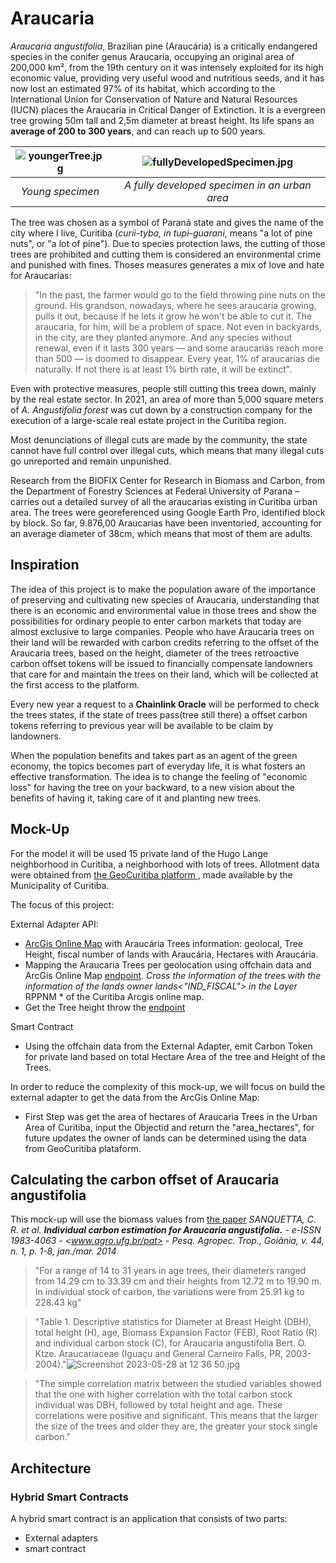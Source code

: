 # Araucaria

*Araucaria angustifolia*, Brazilian pine (Araucária) is a critically endangered species in the conifer genus Araucaria, occupying an original area of 200,000 km², from the 19th century on it was intensely exploited for its high economic value, providing very useful wood and nutritious seeds, and it has now lost an estimated 97% of its habitat, which according to the International Union for Conservation of Nature and Natural Resources (IUCN) places the Araucaria in Critical Danger of Extinction. It is a evergreen tree growing 50m tall and 2,5m diameter at breast height. Its life spans an **average of 200 to 300 years**, and can reach up to 500 years.

 ![youngerTree.jpg](https://upload.wikimedia.org/wikipedia/commons/thumb/d/da/AraucariaAngustifoliaYoungParanaPine%28Curitiba2008%29.JPG/360px-AraucariaAngustifoliaYoungParanaPine%28Curitiba2008%29.JPG) | ![fullyDevelopedSpecimen.jpg](https://upload.wikimedia.org/wikipedia/commons/thumb/e/ea/Araucaria_augustifolia.jpg/404px-Araucaria_augustifolia.jpg)
:------------------------------:|:------------------------------:
 *Young specimen* |  *A fully developed specimen in an urban area*

The tree was chosen as a symbol of Paraná state and gives the name of the city where I live, Curitiba (*curii-tyba, in tupi-guarani*, means "a lot of pine nuts", or "a lot of pine"). Due to species protection laws, the cutting of those trees are prohibited and cutting them is considered an environmental crime and punished with fines. Thoses measures generates a mix of love and hate for Araucarias:

 > "In the past, the farmer would go to the field throwing pine nuts on the ground. His grandson, nowadays, where he sees araucaria growing, pulls it out, because if he lets it grow he won't be able to cut it. The araucaria, for him, will be a problem of space. Not even in backyards, in the city, are they planted anymore. And any species without renewal, even if it lasts 300 years — and some araucarias reach more than 500 — is doomed to disappear. Every year, 1% of araucarias die naturally. If not there is at least 1% birth rate, it will be extinct".
  
  Even with protective measures, people still cutting this treea down, mainly by the real estate sector. In 2021, an area of more than 5,000 square meters of *A. Angustifolia forest* was cut down by a construction company for the execution of a large-scale real estate project in the Curitiba region.
  
 Most denunciations of illegal cuts are made by the community, the state cannot have full control over illegal cuts, which means that many illegal cuts go unreported and remain unpunished.

 Research from the BIOFIX Center for Research in Biomass and Carbon, from the Department of Forestry Sciences at Federal University of Parana – carries out a detailed survey of all the araucarias existing in Curitiba urban area. The trees were georeferenced using Google Earth Pro, identified block by block. So far, 9.876,00 Araucarias have been inventoried, accounting for an average diameter of 38cm, which means that most of them are adults.

## Inspiration

  The idea of this project is to make the population aware of the importance of preserving and cultivating new species of Araucaria, understanding that there is an economic and environmental value in those trees and show the possibilities for ordinary people to enter carbon markets that today are almost exclusive to large companies. People who have Araucaria trees on their land will be rewarded with carbon credits referring to the offset of the Araucaria trees, based on the height, diameter of the trees retroactive carbon offset tokens will be issued to financially compensate landowners that care for and maintain the trees on their land, which will be collected at the first access to the platform.
  
Every new year a request to a **Chainlink Oracle** will be performed to check the trees states, if the state of trees pass(tree still there) a offset carbon tokens referring to previous year will be available to be claim by landowners.  
  
  When the population benefits and takes part as an agent of the green economy, the topics becomes part of everyday life, it is what fosters an effective transformation. The idea is to change the feeling of "economic loss" for having the tree on your backward, to a new vision about the benefits of having it, taking care of it and planting new trees.
  
## Mock-Up
  
 For the model it will be used 15 private land of the Hugo Lange neighborhood in Curitiba, a neighborhood with lots of trees. Allotment data were obtained from <a href="https://geocuritiba.ippuc.org.br/portal/apps/sites/#/geocuritiba"> the GeoCuritiba platform </a>, made available by the Municipality of Curitiba.

The focus of this project:

External Adapter API:

* <a href="https://cawciv1ln29r6z7h.maps.arcgis.com/home/item.html?id=bfe4f78ae9c745c68b6e4efba8c2c1d7">ArcGis Online Map</a> with Araucária Trees information: geolocal, Tree Height, fiscal number of lands with Araucária, Hectares with Araucária.  
* Mapping the Araucaria Trees per geolocation using offchain data and ArcGis Online Map <a href="https://geocuritiba.ippuc.org.br/server/rest/services/GeoCuritiba/Publico_Interno_GeoCuritiba_BaseCartografica_para_MC/MapServer/56/query?where=descricao%20%3D%20%27Mata%20Nativa%20com%20Arauc%C3%A1ria%27&&returnGeometry=false&outFields=%2A&f=pjson">endpoint</a>.
*Cross the information of the trees with the information of the lands owner lands<"IND_FISCAL"> in the Layer* RPPNM * of the Curitiba Arcgis online map.
* Get the Tree height throw the <a href="https://tiledimageservices.arcgis.com/P3ePLMYs2RVChkJx/arcgis/rest/services/10m_Tree_Canopy_Height/ImageServer">endpoint</a>

Smart Contract

* Using the offchain data from the External Adapter, emit Carbon Token for private land based on total Hectare Area of the tree and Height of the Trees.

In order to reduce the complexity of this mock-up, we will focus on build the external adapter to get the data from the ArcGis Online Map:

* First Step was get the area of hectares of Araucaria Trees in the Urban Area of Curitiba, input the Objectid and return the "area_hectares", for future updates the owner of lands can be determined using the data from GeoCuritiba plataform.

## Calculating the carbon offset of Araucaria angustifolia

This mock-up will use the biomass values from <a href="https://www.scielo.br/j/pat/a/DqMVTCjSkHZmwVd4vgCcFHb/?format=pdf&lang=pt">the paper</a> *SANQUETTA, C. R. et al. **Individual carbon estimation for Araucaria angustifolia.** - e-ISSN 1983-4063 - <www.agro.ufg.br/pat> - Pesq. Agropec. Trop., Goiânia, v. 44, n. 1, p. 1-8, jan./mar. 2014*

>"For a range of 14 to 31 years in age trees, their diameters ranged from 14.29 cm to 33.39 cm and their heights from 12.72 m to 19.90 m. In individual stock of carbon, the variations were from 25.91 kg to 228.43 kg"

>"Table 1. Descriptive statistics for Diameter at Breast Height (DBH), total height (H), age, Biomass Expansion Factor
(FEB), Root Ratio (R) and individual carbon stock (C), for Araucaria angustifolia Bert. O.
Ktze. Araucariaceae (Iguaçu and General Carneiro Falls, PR, 2003-2004)."![Screenshot 2023-05-28 at 12 36 50.jpg](https://github.com/Fritzhoy/Araucaria/assets/82603176/d53a20b3-b1fe-41b8-ad0c-d11808e7a83f)

>"The simple correlation matrix between the studied variables showed that the one with higher correlation with the total carbon stock individual was DBH, followed by total height and age. These correlations were positive and significant. This means that the larger the size of the trees and older they are, the greater your stock single carbon."

## Architecture

### Hybrid Smart Contracts

 A hybrid smart contract is an application that consists of two parts:

* External adapters
* smart contract
